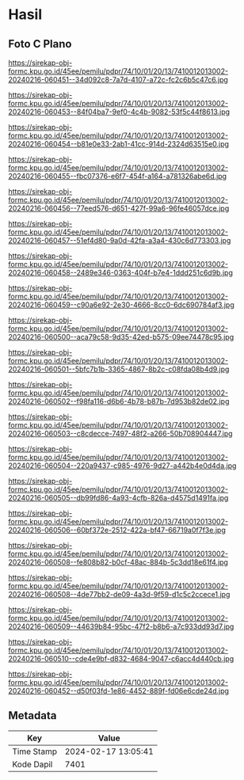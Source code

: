 # Hasil

## Foto C Plano

https://sirekap-obj-formc.kpu.go.id/45ee/pemilu/pdpr/74/10/01/20/13/7410012013002-20240216-060451--34d092c8-7a7d-4107-a72c-fc2c6b5c47c6.jpg

https://sirekap-obj-formc.kpu.go.id/45ee/pemilu/pdpr/74/10/01/20/13/7410012013002-20240216-060453--84f04ba7-9ef0-4c4b-9082-53f5c44f8613.jpg

https://sirekap-obj-formc.kpu.go.id/45ee/pemilu/pdpr/74/10/01/20/13/7410012013002-20240216-060454--b81e0e33-2ab1-41cc-914d-2324d63515e0.jpg

https://sirekap-obj-formc.kpu.go.id/45ee/pemilu/pdpr/74/10/01/20/13/7410012013002-20240216-060455--fbc07376-e6f7-454f-a164-a781326abe6d.jpg

https://sirekap-obj-formc.kpu.go.id/45ee/pemilu/pdpr/74/10/01/20/13/7410012013002-20240216-060456--77eed576-d651-427f-99a6-96fe46057dce.jpg

https://sirekap-obj-formc.kpu.go.id/45ee/pemilu/pdpr/74/10/01/20/13/7410012013002-20240216-060457--51ef4d80-9a0d-42fa-a3a4-430c6d773303.jpg

https://sirekap-obj-formc.kpu.go.id/45ee/pemilu/pdpr/74/10/01/20/13/7410012013002-20240216-060458--2489e346-0363-404f-b7e4-1ddd251c6d9b.jpg

https://sirekap-obj-formc.kpu.go.id/45ee/pemilu/pdpr/74/10/01/20/13/7410012013002-20240216-060459--c90a6e92-2e30-4666-8cc0-6dc690784af3.jpg

https://sirekap-obj-formc.kpu.go.id/45ee/pemilu/pdpr/74/10/01/20/13/7410012013002-20240216-060500--aca79c58-9d35-42ed-b575-09ee74478c95.jpg

https://sirekap-obj-formc.kpu.go.id/45ee/pemilu/pdpr/74/10/01/20/13/7410012013002-20240216-060501--5bfc7b1b-3365-4867-8b2c-c08fda08b4d9.jpg

https://sirekap-obj-formc.kpu.go.id/45ee/pemilu/pdpr/74/10/01/20/13/7410012013002-20240216-060502--f98fa116-d6b6-4b78-b87b-7d953b82de02.jpg

https://sirekap-obj-formc.kpu.go.id/45ee/pemilu/pdpr/74/10/01/20/13/7410012013002-20240216-060503--c8cdecce-7497-48f2-a266-50b708904447.jpg

https://sirekap-obj-formc.kpu.go.id/45ee/pemilu/pdpr/74/10/01/20/13/7410012013002-20240216-060504--220a9437-c985-4976-9d27-a442b4e0d4da.jpg

https://sirekap-obj-formc.kpu.go.id/45ee/pemilu/pdpr/74/10/01/20/13/7410012013002-20240216-060505--db99fd86-4a93-4cfb-826a-d4575d1491fa.jpg

https://sirekap-obj-formc.kpu.go.id/45ee/pemilu/pdpr/74/10/01/20/13/7410012013002-20240216-060506--60bf372e-2512-422a-bf47-66719a0f7f3e.jpg

https://sirekap-obj-formc.kpu.go.id/45ee/pemilu/pdpr/74/10/01/20/13/7410012013002-20240216-060508--fe808b82-b0cf-48ac-884b-5c3dd18e61f4.jpg

https://sirekap-obj-formc.kpu.go.id/45ee/pemilu/pdpr/74/10/01/20/13/7410012013002-20240216-060508--4de77bb2-de09-4a3d-9f59-d1c5c2ccece1.jpg

https://sirekap-obj-formc.kpu.go.id/45ee/pemilu/pdpr/74/10/01/20/13/7410012013002-20240216-060509--44639b84-95bc-47f2-b8b6-a7c933dd93d7.jpg

https://sirekap-obj-formc.kpu.go.id/45ee/pemilu/pdpr/74/10/01/20/13/7410012013002-20240216-060510--cde4e9bf-d832-4684-9047-c6acc4d440cb.jpg

https://sirekap-obj-formc.kpu.go.id/45ee/pemilu/pdpr/74/10/01/20/13/7410012013002-20240216-060452--d50f03fd-1e86-4452-889f-fd06e6cde24d.jpg


## Metadata

| Key        | Value               |
| ---------- | ------------------- |
| Time Stamp | 2024-02-17 13:05:41 |
| Kode Dapil | 7401                |



